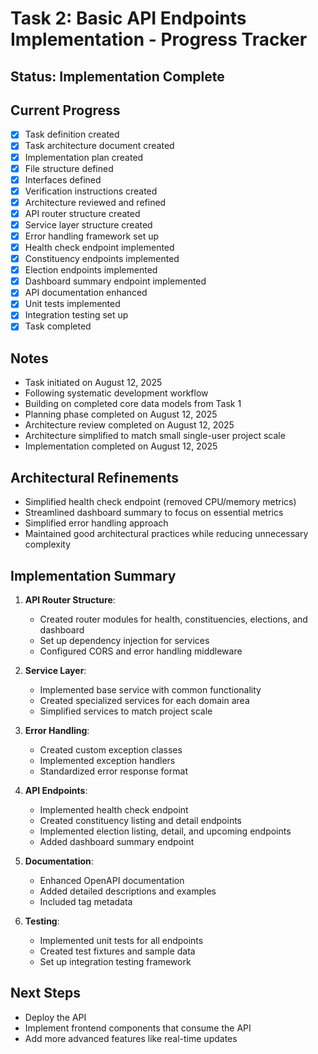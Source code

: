 # Task 2: Basic API Endpoints Implementation - Progress Tracker

## Status: Implementation Complete

## Current Progress
- [x] Task definition created
- [x] Task architecture document created
- [x] Implementation plan created
- [x] File structure defined
- [x] Interfaces defined
- [x] Verification instructions created
- [x] Architecture reviewed and refined
- [x] API router structure created
- [x] Service layer structure created
- [x] Error handling framework set up
- [x] Health check endpoint implemented
- [x] Constituency endpoints implemented
- [x] Election endpoints implemented
- [x] Dashboard summary endpoint implemented
- [x] API documentation enhanced
- [x] Unit tests implemented
- [x] Integration testing set up
- [x] Task completed

## Notes
- Task initiated on August 12, 2025
- Following systematic development workflow
- Building on completed core data models from Task 1
- Planning phase completed on August 12, 2025
- Architecture review completed on August 12, 2025
- Architecture simplified to match small single-user project scale
- Implementation completed on August 12, 2025

## Architectural Refinements
- Simplified health check endpoint (removed CPU/memory metrics)
- Streamlined dashboard summary to focus on essential metrics
- Simplified error handling approach
- Maintained good architectural practices while reducing unnecessary complexity

## Implementation Summary
1. **API Router Structure**:
   - Created router modules for health, constituencies, elections, and dashboard
   - Set up dependency injection for services
   - Configured CORS and error handling middleware

2. **Service Layer**:
   - Implemented base service with common functionality
   - Created specialized services for each domain area
   - Simplified services to match project scale

3. **Error Handling**:
   - Created custom exception classes
   - Implemented exception handlers
   - Standardized error response format

4. **API Endpoints**:
   - Implemented health check endpoint
   - Created constituency listing and detail endpoints
   - Implemented election listing, detail, and upcoming endpoints
   - Added dashboard summary endpoint

5. **Documentation**:
   - Enhanced OpenAPI documentation
   - Added detailed descriptions and examples
   - Included tag metadata

6. **Testing**:
   - Implemented unit tests for all endpoints
   - Created test fixtures and sample data
   - Set up integration testing framework

## Next Steps
- Deploy the API
- Implement frontend components that consume the API
- Add more advanced features like real-time updates